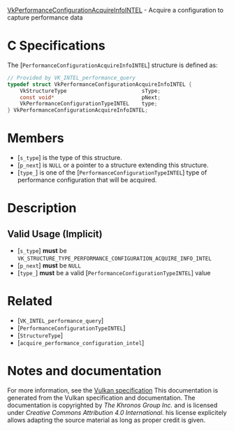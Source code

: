[VkPerformanceConfigurationAcquireInfoINTEL](https://www.khronos.org/registry/vulkan/specs/1.3-extensions/man/html/VkPerformanceConfigurationAcquireInfoINTEL.html) - Acquire a configuration to capture performance data

# C Specifications
The [`PerformanceConfigurationAcquireInfoINTEL`] structure is defined
as:
```c
// Provided by VK_INTEL_performance_query
typedef struct VkPerformanceConfigurationAcquireInfoINTEL {
    VkStructureType                        sType;
    const void*                            pNext;
    VkPerformanceConfigurationTypeINTEL    type;
} VkPerformanceConfigurationAcquireInfoINTEL;
```

# Members
- [`s_type`] is the type of this structure.
- [`p_next`] is `NULL` or a pointer to a structure extending this structure.
- [`type_`] is one of the [`PerformanceConfigurationTypeINTEL`] type of performance configuration that will be acquired.

# Description
## Valid Usage (Implicit)
-  [`s_type`] **must**  be `VK_STRUCTURE_TYPE_PERFORMANCE_CONFIGURATION_ACQUIRE_INFO_INTEL`
-  [`p_next`] **must**  be `NULL`
-  [`type_`] **must**  be a valid [`PerformanceConfigurationTypeINTEL`] value

# Related
- [`VK_INTEL_performance_query`]
- [`PerformanceConfigurationTypeINTEL`]
- [`StructureType`]
- [`acquire_performance_configuration_intel`]

# Notes and documentation
For more information, see the [Vulkan specification](https://www.khronos.org/registry/vulkan/specs/1.3-extensions/html/vkspec.html)
This documentation is generated from the Vulkan specification and documentation.
The documentation is copyrighted by *The Khronos Group Inc.* and is licensed under *Creative Commons Attribution 4.0 International*.
his license explicitely allows adapting the source material as long as proper credit is given.
        